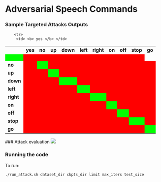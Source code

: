 # Adversarial Speech Commands

### Sample Targeted Attacks Outputs
<style>
	.wrong_cell {
		background-color: #ff0000
	}
    
    .right_cell {
    	background-color: #00ff00
    }

</style>
<table>
<tr>
<td> </td>
<td><b> yes </b></td> 
<td><b> no </b></td> 
<td><b> up </b></td> 
<td><b> down </b></td> 
<td><b> left </b></td> 
<td><b> right </b></td> 
<td><b> on </b></td> 
<td><b> off </b></td> 
<td><b> stop </b></td> 
<td><b> go </b></td> 

</tr>

<!-- source = yes --> 
		<tr>
		 <td> <b> yes </b> </td>
	
<td class="right_cell"><a href="demo_output/data/yes//30137d34_nohash_2.wav"><img src="https://cdn3.iconfinder.com/data/icons/pretty-office-part-9-shadow-style-2/256/Sound-on.png" width="16px" height="16px"/> </a>   </td>
		
<td class="wrong_cell"><a href="demo_output/result/no/yes/30137d34_nohash_2.wav"><img src="https://cdn3.iconfinder.com/data/icons/pretty-office-part-9-shadow-style-2/256/Sound-on.png" width="16px" height="16px"/> </a>   </td>
		
<td class="wrong_cell"><a href="demo_output/result/up/yes/30137d34_nohash_2.wav"><img src="https://cdn3.iconfinder.com/data/icons/pretty-office-part-9-shadow-style-2/256/Sound-on.png" width="16px" height="16px"/> </a>   </td>
		
<td class="wrong_cell"><a href="demo_output/result/down/yes/30137d34_nohash_2.wav"><img src="https://cdn3.iconfinder.com/data/icons/pretty-office-part-9-shadow-style-2/256/Sound-on.png" width="16px" height="16px"/> </a>   </td>
		
<td class="wrong_cell"><a href="demo_output/result/left/yes/30137d34_nohash_2.wav"><img src="https://cdn3.iconfinder.com/data/icons/pretty-office-part-9-shadow-style-2/256/Sound-on.png" width="16px" height="16px"/> </a>   </td>
		
<td class="wrong_cell"><a href="demo_output/result/right/yes/30137d34_nohash_2.wav"><img src="https://cdn3.iconfinder.com/data/icons/pretty-office-part-9-shadow-style-2/256/Sound-on.png" width="16px" height="16px"/> </a>   </td>
		
<td class="wrong_cell"><a href="demo_output/result/on/yes/30137d34_nohash_2.wav"><img src="https://cdn3.iconfinder.com/data/icons/pretty-office-part-9-shadow-style-2/256/Sound-on.png" width="16px" height="16px"/> </a>   </td>
		
<td class="wrong_cell"><a href="demo_output/result/off/yes/30137d34_nohash_2.wav"><img src="https://cdn3.iconfinder.com/data/icons/pretty-office-part-9-shadow-style-2/256/Sound-on.png" width="16px" height="16px"/> </a>   </td>
		
<td class="wrong_cell"><a href="demo_output/result/stop/yes/30137d34_nohash_2.wav"><img src="https://cdn3.iconfinder.com/data/icons/pretty-office-part-9-shadow-style-2/256/Sound-on.png" width="16px" height="16px"/> </a>   </td>
		
<td class="wrong_cell"><a href="demo_output/result/go/yes/30137d34_nohash_2.wav"><img src="https://cdn3.iconfinder.com/data/icons/pretty-office-part-9-shadow-style-2/256/Sound-on.png" width="16px" height="16px"/> </a>   </td>
		
</tr>
<!-- source = no --> 
		<tr>
		 <td> <b> no </b> </td>
	
<td class="wrong_cell"><a href="demo_output/result/yes/no/4ca37738_nohash_0.wav"><img src="https://cdn3.iconfinder.com/data/icons/pretty-office-part-9-shadow-style-2/256/Sound-on.png" width="16px" height="16px"/> </a>   </td>
		
<td class="right_cell"><a href="demo_output/data/no//4ca37738_nohash_0.wav"><img src="https://cdn3.iconfinder.com/data/icons/pretty-office-part-9-shadow-style-2/256/Sound-on.png" width="16px" height="16px"/> </a>   </td>
		
<td class="wrong_cell"><a href="demo_output/result/up/no/4ca37738_nohash_0.wav"><img src="https://cdn3.iconfinder.com/data/icons/pretty-office-part-9-shadow-style-2/256/Sound-on.png" width="16px" height="16px"/> </a>   </td>
		
<td class="wrong_cell"><a href="demo_output/result/down/no/4ca37738_nohash_0.wav"><img src="https://cdn3.iconfinder.com/data/icons/pretty-office-part-9-shadow-style-2/256/Sound-on.png" width="16px" height="16px"/> </a>   </td>
		
<td class="wrong_cell"><a href="demo_output/result/left/no/4ca37738_nohash_0.wav"><img src="https://cdn3.iconfinder.com/data/icons/pretty-office-part-9-shadow-style-2/256/Sound-on.png" width="16px" height="16px"/> </a>   </td>
		
<td class="wrong_cell"><a href="demo_output/result/right/no/4ca37738_nohash_0.wav"><img src="https://cdn3.iconfinder.com/data/icons/pretty-office-part-9-shadow-style-2/256/Sound-on.png" width="16px" height="16px"/> </a>   </td>
		
<td class="wrong_cell"><a href="demo_output/result/on/no/4ca37738_nohash_0.wav"><img src="https://cdn3.iconfinder.com/data/icons/pretty-office-part-9-shadow-style-2/256/Sound-on.png" width="16px" height="16px"/> </a>   </td>
		
<td class="wrong_cell"><a href="demo_output/result/off/no/4ca37738_nohash_0.wav"><img src="https://cdn3.iconfinder.com/data/icons/pretty-office-part-9-shadow-style-2/256/Sound-on.png" width="16px" height="16px"/> </a>   </td>
		
<td class="wrong_cell"><a href="demo_output/result/stop/no/4ca37738_nohash_0.wav"><img src="https://cdn3.iconfinder.com/data/icons/pretty-office-part-9-shadow-style-2/256/Sound-on.png" width="16px" height="16px"/> </a>   </td>
		
<td class="wrong_cell"><a href="demo_output/result/go/no/4ca37738_nohash_0.wav"><img src="https://cdn3.iconfinder.com/data/icons/pretty-office-part-9-shadow-style-2/256/Sound-on.png" width="16px" height="16px"/> </a>   </td>
		
</tr>
<!-- source = up --> 
		<tr>
		 <td> <b> up </b> </td>
	
<td class="wrong_cell"><a href="demo_output/result/yes/up/4f781a59_nohash_2.wav"><img src="https://cdn3.iconfinder.com/data/icons/pretty-office-part-9-shadow-style-2/256/Sound-on.png" width="16px" height="16px"/> </a>   </td>
		
<td class="wrong_cell"><a href="demo_output/result/no/up/4f781a59_nohash_2.wav"><img src="https://cdn3.iconfinder.com/data/icons/pretty-office-part-9-shadow-style-2/256/Sound-on.png" width="16px" height="16px"/> </a>   </td>
		
<td class="right_cell"><a href="demo_output/data/up//4f781a59_nohash_2.wav"><img src="https://cdn3.iconfinder.com/data/icons/pretty-office-part-9-shadow-style-2/256/Sound-on.png" width="16px" height="16px"/> </a>   </td>
		
<td class="wrong_cell"><a href="demo_output/result/down/up/4f781a59_nohash_2.wav"><img src="https://cdn3.iconfinder.com/data/icons/pretty-office-part-9-shadow-style-2/256/Sound-on.png" width="16px" height="16px"/> </a>   </td>
		
<td class="wrong_cell"><a href="demo_output/result/left/up/4f781a59_nohash_2.wav"><img src="https://cdn3.iconfinder.com/data/icons/pretty-office-part-9-shadow-style-2/256/Sound-on.png" width="16px" height="16px"/> </a>   </td>
		
<td class="wrong_cell"><a href="demo_output/result/right/up/4f781a59_nohash_2.wav"><img src="https://cdn3.iconfinder.com/data/icons/pretty-office-part-9-shadow-style-2/256/Sound-on.png" width="16px" height="16px"/> </a>   </td>
		
<td class="wrong_cell"><a href="demo_output/result/on/up/4f781a59_nohash_2.wav"><img src="https://cdn3.iconfinder.com/data/icons/pretty-office-part-9-shadow-style-2/256/Sound-on.png" width="16px" height="16px"/> </a>   </td>
		
<td class="wrong_cell"><a href="demo_output/result/off/up/4f781a59_nohash_2.wav"><img src="https://cdn3.iconfinder.com/data/icons/pretty-office-part-9-shadow-style-2/256/Sound-on.png" width="16px" height="16px"/> </a>   </td>
		
<td class="wrong_cell"><a href="demo_output/result/stop/up/4f781a59_nohash_2.wav"><img src="https://cdn3.iconfinder.com/data/icons/pretty-office-part-9-shadow-style-2/256/Sound-on.png" width="16px" height="16px"/> </a>   </td>
		
<td class="wrong_cell"><a href="demo_output/result/go/up/4f781a59_nohash_2.wav"><img src="https://cdn3.iconfinder.com/data/icons/pretty-office-part-9-shadow-style-2/256/Sound-on.png" width="16px" height="16px"/> </a>   </td>
		
</tr>
<!-- source = down --> 
		<tr>
		 <td> <b> down </b> </td>
	
<td class="wrong_cell"><a href="demo_output/result/yes/down/24694eb6_nohash_0.wav"><img src="https://cdn3.iconfinder.com/data/icons/pretty-office-part-9-shadow-style-2/256/Sound-on.png" width="16px" height="16px"/> </a>   </td>
		
<td class="wrong_cell"><a href="demo_output/result/no/down/24694eb6_nohash_0.wav"><img src="https://cdn3.iconfinder.com/data/icons/pretty-office-part-9-shadow-style-2/256/Sound-on.png" width="16px" height="16px"/> </a>   </td>
		
<td class="wrong_cell"><a href="demo_output/result/up/down/24694eb6_nohash_0.wav"><img src="https://cdn3.iconfinder.com/data/icons/pretty-office-part-9-shadow-style-2/256/Sound-on.png" width="16px" height="16px"/> </a>   </td>
		
<td class="right_cell"><a href="demo_output/data/down//24694eb6_nohash_0.wav"><img src="https://cdn3.iconfinder.com/data/icons/pretty-office-part-9-shadow-style-2/256/Sound-on.png" width="16px" height="16px"/> </a>   </td>
		
<td class="wrong_cell"><a href="demo_output/result/left/down/24694eb6_nohash_0.wav"><img src="https://cdn3.iconfinder.com/data/icons/pretty-office-part-9-shadow-style-2/256/Sound-on.png" width="16px" height="16px"/> </a>   </td>
		
<td class="wrong_cell"><a href="demo_output/result/right/down/24694eb6_nohash_0.wav"><img src="https://cdn3.iconfinder.com/data/icons/pretty-office-part-9-shadow-style-2/256/Sound-on.png" width="16px" height="16px"/> </a>   </td>
		
<td class="wrong_cell"><a href="demo_output/result/on/down/24694eb6_nohash_0.wav"><img src="https://cdn3.iconfinder.com/data/icons/pretty-office-part-9-shadow-style-2/256/Sound-on.png" width="16px" height="16px"/> </a>   </td>
		
<td class="wrong_cell"><a href="demo_output/result/off/down/24694eb6_nohash_0.wav"><img src="https://cdn3.iconfinder.com/data/icons/pretty-office-part-9-shadow-style-2/256/Sound-on.png" width="16px" height="16px"/> </a>   </td>
		
<td class="wrong_cell"><a href="demo_output/result/stop/down/24694eb6_nohash_0.wav"><img src="https://cdn3.iconfinder.com/data/icons/pretty-office-part-9-shadow-style-2/256/Sound-on.png" width="16px" height="16px"/> </a>   </td>
		
<td class="wrong_cell"><a href="demo_output/result/go/down/24694eb6_nohash_0.wav"><img src="https://cdn3.iconfinder.com/data/icons/pretty-office-part-9-shadow-style-2/256/Sound-on.png" width="16px" height="16px"/> </a>   </td>
		
</tr>
<!-- source = left --> 
		<tr>
		 <td> <b> left </b> </td>
	
<td class="wrong_cell"><a href="demo_output/result/yes/left/1f3bece8_nohash_1.wav"><img src="https://cdn3.iconfinder.com/data/icons/pretty-office-part-9-shadow-style-2/256/Sound-on.png" width="16px" height="16px"/> </a>   </td>
		
<td class="wrong_cell"><a href="demo_output/result/no/left/1f3bece8_nohash_1.wav"><img src="https://cdn3.iconfinder.com/data/icons/pretty-office-part-9-shadow-style-2/256/Sound-on.png" width="16px" height="16px"/> </a>   </td>
		
<td class="wrong_cell"><a href="demo_output/result/up/left/1f3bece8_nohash_1.wav"><img src="https://cdn3.iconfinder.com/data/icons/pretty-office-part-9-shadow-style-2/256/Sound-on.png" width="16px" height="16px"/> </a>   </td>
		
<td class="wrong_cell"><a href="demo_output/result/down/left/1f3bece8_nohash_1.wav"><img src="https://cdn3.iconfinder.com/data/icons/pretty-office-part-9-shadow-style-2/256/Sound-on.png" width="16px" height="16px"/> </a>   </td>
		
<td class="right_cell"><a href="demo_output/data/left//1f3bece8_nohash_1.wav"><img src="https://cdn3.iconfinder.com/data/icons/pretty-office-part-9-shadow-style-2/256/Sound-on.png" width="16px" height="16px"/> </a>   </td>
		
<td class="wrong_cell"><a href="demo_output/result/right/left/1f3bece8_nohash_1.wav"><img src="https://cdn3.iconfinder.com/data/icons/pretty-office-part-9-shadow-style-2/256/Sound-on.png" width="16px" height="16px"/> </a>   </td>
		
<td class="wrong_cell"><a href="demo_output/result/on/left/1f3bece8_nohash_1.wav"><img src="https://cdn3.iconfinder.com/data/icons/pretty-office-part-9-shadow-style-2/256/Sound-on.png" width="16px" height="16px"/> </a>   </td>
		
<td class="wrong_cell"><a href="demo_output/result/off/left/1f3bece8_nohash_1.wav"><img src="https://cdn3.iconfinder.com/data/icons/pretty-office-part-9-shadow-style-2/256/Sound-on.png" width="16px" height="16px"/> </a>   </td>
		
<td class="wrong_cell"><a href="demo_output/result/stop/left/1f3bece8_nohash_1.wav"><img src="https://cdn3.iconfinder.com/data/icons/pretty-office-part-9-shadow-style-2/256/Sound-on.png" width="16px" height="16px"/> </a>   </td>
		
<td class="wrong_cell"><a href="demo_output/result/go/left/1f3bece8_nohash_1.wav"><img src="https://cdn3.iconfinder.com/data/icons/pretty-office-part-9-shadow-style-2/256/Sound-on.png" width="16px" height="16px"/> </a>   </td>
		
</tr>
<!-- source = right --> 
		<tr>
		 <td> <b> right </b> </td>
	
<td class="wrong_cell"><a href="demo_output/result/yes/right/4fe01997_nohash_0.wav"><img src="https://cdn3.iconfinder.com/data/icons/pretty-office-part-9-shadow-style-2/256/Sound-on.png" width="16px" height="16px"/> </a>   </td>
		
<td class="wrong_cell"><a href="demo_output/result/no/right/4fe01997_nohash_0.wav"><img src="https://cdn3.iconfinder.com/data/icons/pretty-office-part-9-shadow-style-2/256/Sound-on.png" width="16px" height="16px"/> </a>   </td>
		
<td class="wrong_cell"><a href="demo_output/result/up/right/4fe01997_nohash_0.wav"><img src="https://cdn3.iconfinder.com/data/icons/pretty-office-part-9-shadow-style-2/256/Sound-on.png" width="16px" height="16px"/> </a>   </td>
		
<td class="wrong_cell"><a href="demo_output/result/down/right/4fe01997_nohash_0.wav"><img src="https://cdn3.iconfinder.com/data/icons/pretty-office-part-9-shadow-style-2/256/Sound-on.png" width="16px" height="16px"/> </a>   </td>
		
<td class="wrong_cell"><a href="demo_output/result/left/right/4fe01997_nohash_0.wav"><img src="https://cdn3.iconfinder.com/data/icons/pretty-office-part-9-shadow-style-2/256/Sound-on.png" width="16px" height="16px"/> </a>   </td>
		
<td class="right_cell"><a href="demo_output/data/right//4fe01997_nohash_0.wav"><img src="https://cdn3.iconfinder.com/data/icons/pretty-office-part-9-shadow-style-2/256/Sound-on.png" width="16px" height="16px"/> </a>   </td>
		
<td class="wrong_cell"><a href="demo_output/result/on/right/4fe01997_nohash_0.wav"><img src="https://cdn3.iconfinder.com/data/icons/pretty-office-part-9-shadow-style-2/256/Sound-on.png" width="16px" height="16px"/> </a>   </td>
		
<td class="wrong_cell"><a href="demo_output/result/off/right/4fe01997_nohash_0.wav"><img src="https://cdn3.iconfinder.com/data/icons/pretty-office-part-9-shadow-style-2/256/Sound-on.png" width="16px" height="16px"/> </a>   </td>
		
<td class="wrong_cell"><a href="demo_output/result/stop/right/4fe01997_nohash_0.wav"><img src="https://cdn3.iconfinder.com/data/icons/pretty-office-part-9-shadow-style-2/256/Sound-on.png" width="16px" height="16px"/> </a>   </td>
		
<td class="wrong_cell"><a href="demo_output/result/go/right/4fe01997_nohash_0.wav"><img src="https://cdn3.iconfinder.com/data/icons/pretty-office-part-9-shadow-style-2/256/Sound-on.png" width="16px" height="16px"/> </a>   </td>
		
</tr>
<!-- source = on --> 
		<tr>
		 <td> <b> on </b> </td>
	
<td class="wrong_cell"><a href="demo_output/result/yes/on/1fe4c891_nohash_0.wav"><img src="https://cdn3.iconfinder.com/data/icons/pretty-office-part-9-shadow-style-2/256/Sound-on.png" width="16px" height="16px"/> </a>   </td>
		
<td class="wrong_cell"><a href="demo_output/result/no/on/1fe4c891_nohash_0.wav"><img src="https://cdn3.iconfinder.com/data/icons/pretty-office-part-9-shadow-style-2/256/Sound-on.png" width="16px" height="16px"/> </a>   </td>
		
<td class="wrong_cell"><a href="demo_output/result/up/on/1fe4c891_nohash_0.wav"><img src="https://cdn3.iconfinder.com/data/icons/pretty-office-part-9-shadow-style-2/256/Sound-on.png" width="16px" height="16px"/> </a>   </td>
		
<td class="wrong_cell"><a href="demo_output/result/down/on/1fe4c891_nohash_0.wav"><img src="https://cdn3.iconfinder.com/data/icons/pretty-office-part-9-shadow-style-2/256/Sound-on.png" width="16px" height="16px"/> </a>   </td>
		
<td class="wrong_cell"><a href="demo_output/result/left/on/1fe4c891_nohash_0.wav"><img src="https://cdn3.iconfinder.com/data/icons/pretty-office-part-9-shadow-style-2/256/Sound-on.png" width="16px" height="16px"/> </a>   </td>
		
<td class="wrong_cell"><a href="demo_output/result/right/on/1fe4c891_nohash_0.wav"><img src="https://cdn3.iconfinder.com/data/icons/pretty-office-part-9-shadow-style-2/256/Sound-on.png" width="16px" height="16px"/> </a>   </td>
		
<td class="right_cell"><a href="demo_output/data/on//1fe4c891_nohash_0.wav"><img src="https://cdn3.iconfinder.com/data/icons/pretty-office-part-9-shadow-style-2/256/Sound-on.png" width="16px" height="16px"/> </a>   </td>
		
<td class="wrong_cell"><a href="demo_output/result/off/on/1fe4c891_nohash_0.wav"><img src="https://cdn3.iconfinder.com/data/icons/pretty-office-part-9-shadow-style-2/256/Sound-on.png" width="16px" height="16px"/> </a>   </td>
		
<td class="wrong_cell"><a href="demo_output/result/stop/on/1fe4c891_nohash_0.wav"><img src="https://cdn3.iconfinder.com/data/icons/pretty-office-part-9-shadow-style-2/256/Sound-on.png" width="16px" height="16px"/> </a>   </td>
		
<td class="wrong_cell"><a href="demo_output/result/go/on/1fe4c891_nohash_0.wav"><img src="https://cdn3.iconfinder.com/data/icons/pretty-office-part-9-shadow-style-2/256/Sound-on.png" width="16px" height="16px"/> </a>   </td>
		
</tr>
<!-- source = off --> 
		<tr>
		 <td> <b> off </b> </td>
	
<td class="wrong_cell"><a href="demo_output/result/yes/off/1bb574f9_nohash_0.wav"><img src="https://cdn3.iconfinder.com/data/icons/pretty-office-part-9-shadow-style-2/256/Sound-on.png" width="16px" height="16px"/> </a>   </td>
		
<td class="wrong_cell"><a href="demo_output/result/no/off/1bb574f9_nohash_0.wav"><img src="https://cdn3.iconfinder.com/data/icons/pretty-office-part-9-shadow-style-2/256/Sound-on.png" width="16px" height="16px"/> </a>   </td>
		
<td class="wrong_cell"><a href="demo_output/result/up/off/1bb574f9_nohash_0.wav"><img src="https://cdn3.iconfinder.com/data/icons/pretty-office-part-9-shadow-style-2/256/Sound-on.png" width="16px" height="16px"/> </a>   </td>
		
<td class="wrong_cell"><a href="demo_output/result/down/off/1bb574f9_nohash_0.wav"><img src="https://cdn3.iconfinder.com/data/icons/pretty-office-part-9-shadow-style-2/256/Sound-on.png" width="16px" height="16px"/> </a>   </td>
		
<td class="wrong_cell"><a href="demo_output/result/left/off/1bb574f9_nohash_0.wav"><img src="https://cdn3.iconfinder.com/data/icons/pretty-office-part-9-shadow-style-2/256/Sound-on.png" width="16px" height="16px"/> </a>   </td>
		
<td class="wrong_cell"><a href="demo_output/result/right/off/1bb574f9_nohash_0.wav"><img src="https://cdn3.iconfinder.com/data/icons/pretty-office-part-9-shadow-style-2/256/Sound-on.png" width="16px" height="16px"/> </a>   </td>
		
<td class="wrong_cell"><a href="demo_output/result/on/off/1bb574f9_nohash_0.wav"><img src="https://cdn3.iconfinder.com/data/icons/pretty-office-part-9-shadow-style-2/256/Sound-on.png" width="16px" height="16px"/> </a>   </td>
		
<td class="right_cell"><a href="demo_output/data/off//1bb574f9_nohash_0.wav"><img src="https://cdn3.iconfinder.com/data/icons/pretty-office-part-9-shadow-style-2/256/Sound-on.png" width="16px" height="16px"/> </a>   </td>
		
<td class="wrong_cell"><a href="demo_output/result/stop/off/1bb574f9_nohash_0.wav"><img src="https://cdn3.iconfinder.com/data/icons/pretty-office-part-9-shadow-style-2/256/Sound-on.png" width="16px" height="16px"/> </a>   </td>
		
<td class="wrong_cell"><a href="demo_output/result/go/off/1bb574f9_nohash_0.wav"><img src="https://cdn3.iconfinder.com/data/icons/pretty-office-part-9-shadow-style-2/256/Sound-on.png" width="16px" height="16px"/> </a>   </td>
		
</tr>
<!-- source = stop --> 
		<tr>
		 <td> <b> stop </b> </td>
	
<td class="wrong_cell"><a href="demo_output/result/yes/stop/37fc5d97_nohash_0.wav"><img src="https://cdn3.iconfinder.com/data/icons/pretty-office-part-9-shadow-style-2/256/Sound-on.png" width="16px" height="16px"/> </a>   </td>
		
<td class="wrong_cell"><a href="demo_output/result/no/stop/37fc5d97_nohash_0.wav"><img src="https://cdn3.iconfinder.com/data/icons/pretty-office-part-9-shadow-style-2/256/Sound-on.png" width="16px" height="16px"/> </a>   </td>
		
<td class="wrong_cell"><a href="demo_output/result/up/stop/37fc5d97_nohash_0.wav"><img src="https://cdn3.iconfinder.com/data/icons/pretty-office-part-9-shadow-style-2/256/Sound-on.png" width="16px" height="16px"/> </a>   </td>
		
<td class="wrong_cell"><a href="demo_output/result/down/stop/37fc5d97_nohash_0.wav"><img src="https://cdn3.iconfinder.com/data/icons/pretty-office-part-9-shadow-style-2/256/Sound-on.png" width="16px" height="16px"/> </a>   </td>
		
<td class="wrong_cell"><a href="demo_output/result/left/stop/37fc5d97_nohash_0.wav"><img src="https://cdn3.iconfinder.com/data/icons/pretty-office-part-9-shadow-style-2/256/Sound-on.png" width="16px" height="16px"/> </a>   </td>
		
<td class="wrong_cell"><a href="demo_output/result/right/stop/37fc5d97_nohash_0.wav"><img src="https://cdn3.iconfinder.com/data/icons/pretty-office-part-9-shadow-style-2/256/Sound-on.png" width="16px" height="16px"/> </a>   </td>
		
<td class="wrong_cell"><a href="demo_output/result/on/stop/37fc5d97_nohash_0.wav"><img src="https://cdn3.iconfinder.com/data/icons/pretty-office-part-9-shadow-style-2/256/Sound-on.png" width="16px" height="16px"/> </a>   </td>
		
<td class="wrong_cell"><a href="demo_output/result/off/stop/37fc5d97_nohash_0.wav"><img src="https://cdn3.iconfinder.com/data/icons/pretty-office-part-9-shadow-style-2/256/Sound-on.png" width="16px" height="16px"/> </a>   </td>
		
<td class="right_cell"><a href="demo_output/data/stop//37fc5d97_nohash_0.wav"><img src="https://cdn3.iconfinder.com/data/icons/pretty-office-part-9-shadow-style-2/256/Sound-on.png" width="16px" height="16px"/> </a>   </td>
		
<td class="wrong_cell"><a href="demo_output/result/go/stop/37fc5d97_nohash_0.wav"><img src="https://cdn3.iconfinder.com/data/icons/pretty-office-part-9-shadow-style-2/256/Sound-on.png" width="16px" height="16px"/> </a>   </td>
		
</tr>
<!-- source = go --> 
		<tr>
		 <td> <b> go </b> </td>
	
<td class="wrong_cell"><a href="demo_output/result/yes/go/06a79a03_nohash_1.wav"><img src="https://cdn3.iconfinder.com/data/icons/pretty-office-part-9-shadow-style-2/256/Sound-on.png" width="16px" height="16px"/> </a>   </td>
		
<td class="wrong_cell"><a href="demo_output/result/no/go/06a79a03_nohash_1.wav"><img src="https://cdn3.iconfinder.com/data/icons/pretty-office-part-9-shadow-style-2/256/Sound-on.png" width="16px" height="16px"/> </a>   </td>
		
<td class="wrong_cell"><a href="demo_output/result/up/go/06a79a03_nohash_1.wav"><img src="https://cdn3.iconfinder.com/data/icons/pretty-office-part-9-shadow-style-2/256/Sound-on.png" width="16px" height="16px"/> </a>   </td>
		
<td class="wrong_cell"><a href="demo_output/result/down/go/06a79a03_nohash_1.wav"><img src="https://cdn3.iconfinder.com/data/icons/pretty-office-part-9-shadow-style-2/256/Sound-on.png" width="16px" height="16px"/> </a>   </td>
		
<td class="wrong_cell"><a href="demo_output/result/left/go/06a79a03_nohash_1.wav"><img src="https://cdn3.iconfinder.com/data/icons/pretty-office-part-9-shadow-style-2/256/Sound-on.png" width="16px" height="16px"/> </a>   </td>
		
<td class="wrong_cell"><a href="demo_output/result/right/go/06a79a03_nohash_1.wav"><img src="https://cdn3.iconfinder.com/data/icons/pretty-office-part-9-shadow-style-2/256/Sound-on.png" width="16px" height="16px"/> </a>   </td>
		
<td class="wrong_cell"><a href="demo_output/result/on/go/06a79a03_nohash_1.wav"><img src="https://cdn3.iconfinder.com/data/icons/pretty-office-part-9-shadow-style-2/256/Sound-on.png" width="16px" height="16px"/> </a>   </td>
		
<td class="wrong_cell"><a href="demo_output/result/off/go/06a79a03_nohash_1.wav"><img src="https://cdn3.iconfinder.com/data/icons/pretty-office-part-9-shadow-style-2/256/Sound-on.png" width="16px" height="16px"/> </a>   </td>
		
<td class="wrong_cell"><a href="demo_output/result/stop/go/06a79a03_nohash_1.wav"><img src="https://cdn3.iconfinder.com/data/icons/pretty-office-part-9-shadow-style-2/256/Sound-on.png" width="16px" height="16px"/> </a>   </td>
		
<td class="right_cell"><a href="demo_output/data/go//06a79a03_nohash_1.wav"><img src="https://cdn3.iconfinder.com/data/icons/pretty-office-part-9-shadow-style-2/256/Sound-on.png" width="16px" height="16px"/> </a>   </td>
		
</tr>

</table>
### Attack evaluation
<img src='https://github.com/nesl/adversarial_audio/blob/gh-pages/figures/targeted_heatmap.png' />

### Running the code

To run:
```
./run_attack.sh dataset_dir ckpts_dir limit max_iters test_size
```



